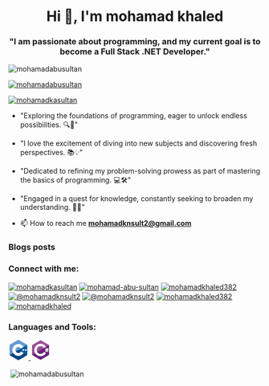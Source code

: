 <h1 align="center">Hi 👋, I'm mohamad khaled</h1>
<h3 align="center">"I am passionate about programming, and my current goal is to become a Full Stack .NET Developer."</h3>

<p align="left"> <img src="https://komarev.com/ghpvc/?username=mohamadabusultan&label=Profile%20views&color=0e75b6&style=flat" alt="mohamadabusultan" /> </p>

<p align="left"> <a href="https://github.com/ryo-ma/github-profile-trophy"><img src="https://github-profile-trophy.vercel.app/?username=mohamadabusultan" alt="mohamadabusultan" /></a> </p>

<p align="left"> <a href="https://twitter.com/mohamadkasultan" target="blank"><img src="https://img.shields.io/twitter/follow/mohamadkasultan?logo=twitter&style=for-the-badge" alt="mohamadkasultan" /></a> </p>

- "Exploring the foundations of programming, eager to unlock endless possibilities. 🔍🚀"
- "I love the excitement of diving into new subjects and discovering fresh perspectives. 📚💡"
- "Dedicated to refining my problem-solving prowess as part of mastering the basics of programming. 💻🛠️"
- "Engaged in a quest for knowledge, constantly seeking to broaden my understanding. 🌟📖"


- 📫 How to reach me **mohamadknsult2@gmail.com**

### Blogs posts
<!-- BLOG-POST-LIST:START -->
<!-- BLOG-POST-LIST:END -->

<h3 align="left">Connect with me:</h3>
<p align="left">
<a href="https://twitter.com/mohamadkasultan" target="blank"><img align="center" src="https://raw.githubusercontent.com/rahuldkjain/github-profile-readme-generator/master/src/images/icons/Social/twitter.svg" alt="mohamadkasultan" height="30" width="40" /></a>
<a href="https://linkedin.com/in/mohamad-abu-sultan" target="blank"><img align="center" src="https://raw.githubusercontent.com/rahuldkjain/github-profile-readme-generator/master/src/images/icons/Social/linked-in-alt.svg" alt="mohamad-abu-sultan" height="30" width="40" /></a>
<a href="https://instagram.com/mohamadkhaled382" target="blank"><img align="center" src="https://raw.githubusercontent.com/rahuldkjain/github-profile-readme-generator/master/src/images/icons/Social/instagram.svg" alt="mohamadkhaled382" height="30" width="40" /></a>
<a href="https://medium.com/@mohamadknsult2" target="blank"><img align="center" src="https://raw.githubusercontent.com/rahuldkjain/github-profile-readme-generator/master/src/images/icons/Social/medium.svg" alt="@mohamadknsult2" height="30" width="40" /></a>
<a href="https://www.hackerrank.com/mohamadknsult2" target="blank"><img align="center" src="https://raw.githubusercontent.com/rahuldkjain/github-profile-readme-generator/master/src/images/icons/Social/hackerrank.svg" alt="@mohamadknsult2" height="30" width="40" /></a>
<a href="https://codeforces.com/profile/mohamadkhaled382" target="blank"><img align="center" src="https://raw.githubusercontent.com/rahuldkjain/github-profile-readme-generator/master/src/images/icons/Social/codeforces.svg" alt="mohamadkhaled382" height="30" width="40" /></a>
<a href="https://www.leetcode.com/mohamadkhaled" target="blank"><img align="center" src="https://raw.githubusercontent.com/rahuldkjain/github-profile-readme-generator/master/src/images/icons/Social/leet-code.svg" alt="mohamadkhaled" height="30" width="40" /></a>
</p>

<h3 align="left">Languages and Tools:</h3>
<p align="left"> <a href="https://www.w3schools.com/cpp/" target="_blank" rel="noreferrer"> <img src="https://raw.githubusercontent.com/devicons/devicon/master/icons/cplusplus/cplusplus-original.svg" alt="cplusplus" width="40" height="40"/> </a> <a href="https://www.w3schools.com/cs/" target="_blank" rel="noreferrer"> <img src="https://raw.githubusercontent.com/devicons/devicon/master/icons/csharp/csharp-original.svg" alt="csharp" width="40" height="40"/> </a> <a href="https://git-scm.com/" target="_blank" rel="noreferrer">  </a> </p>

<p>&nbsp;<img align="center" src="https://github-readme-stats.vercel.app/api?username=mohamadabusultan&show_icons=true&locale=en" alt="mohamadabusultan" /></p>

